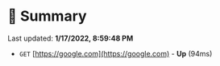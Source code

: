 # 📖 Summary
Last updated: **1/17/2022, 8:59:48 PM**

- `GET` [https://google.com](https://google.com) - **Up** (94ms)
